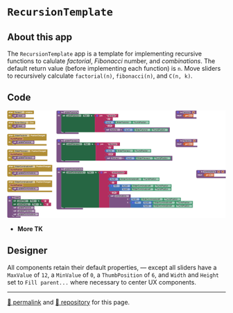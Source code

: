 # `RecursionTemplate`

## About this app

The `RecursionTemplate` app is a template for implementing recursive functions to calulate *factorial*, *Fibonacci* number, and *combinations*. The default return value (before implementing each function) is `n`. Move sliders to recursively calculate `factorial(n)`, `fibonacci(n)`, and `C(n, k)`.

## Code

[![RecursionTemplate blocks](./RecursionTemplate.png)](https://github.com/psb-david-petty/mit-app-inventor/blob/master/RecursionTemplate/RecursionTemplate.png)

- **More TK**

## Designer

All components retain their default properties, &mdash; except all sliders have a `MaxValue` of `12`, a `MinValue` of `0`, a `ThumbPosition` of `6`, and `Width` and `Height` set to `Fill parent...` where necessary to center UX components.

<hr>

[&#128279; permalink](https://psb-david-petty.github.io/mit-app-inventor/RecursionTemplate/) and [&#128297; repository](https://github.com/psb-david-petty/mit-app-inventor/tree/master/RecursionTemplate) for this page.
